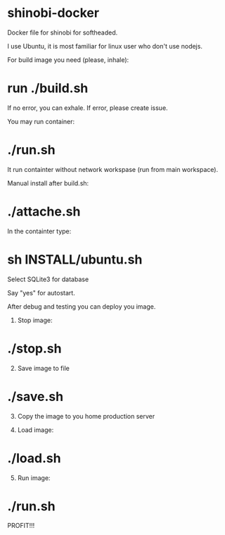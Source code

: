 # shinobi-docker

Docker file for shinobi for softheaded.

I use Ubuntu, it is most familiar for linux user who don't use nodejs.

For build image you need (please, inhale):
# run ./build.sh

If no error, you can exhale.
If error, please create issue.

You may run container:
# ./run.sh

It run containter without network workspase (run from main workspace). 

Manual install after build.sh:
# ./attache.sh

In the containter type:
# sh INSTALL/ubuntu.sh

Select SQLite3 for database

Say "yes" for autostart.

After debug and testing you can deploy you image.
1. Stop image:
# ./stop.sh

2. Save image to file
# ./save.sh

3. Copy the image to you home production server

4. Load image:
# ./load.sh

5. Run image:
# ./run.sh 

PROFIT!!!
